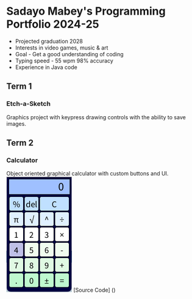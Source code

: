 # Sadayo Mabey's Programming Portfolio 2024-25
* Projected graduation 2028
* Interests in video games, music & art
* Goal - Get a good understanding of coding
* Typing speed - 55 wpm 98% accuracy
* Experience in Java code

## Term 1
### Etch-a-Sketch
Graphics project with keypress drawing controls with the ability to save images.


## Term 2
### Calculator
Object oriented graphical calculator with custom buttons and UI.
![Running App](https://github.com/Sadayo126/programmingportfolio/blob/main/images/calc1.png?raw=true)
[Source Code] ()
